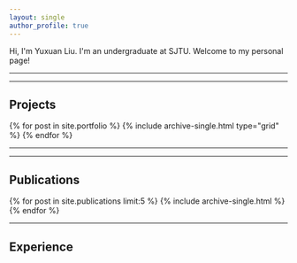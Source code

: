 ```yaml
---
layout: single
author_profile: true
---
```


 Hi, I'm Yuxuan Liu. I'm an undergraduate at SJTU. Welcome to my personal page!

---
---
## Projects

{% for post in site.portfolio %}
  {% include archive-single.html type="grid" %}
{% endfor %}

---

---

## Publications

{% for post in site.publications limit:5 %}
  {% include archive-single.html %}
{% endfor %}

---

## Experience
